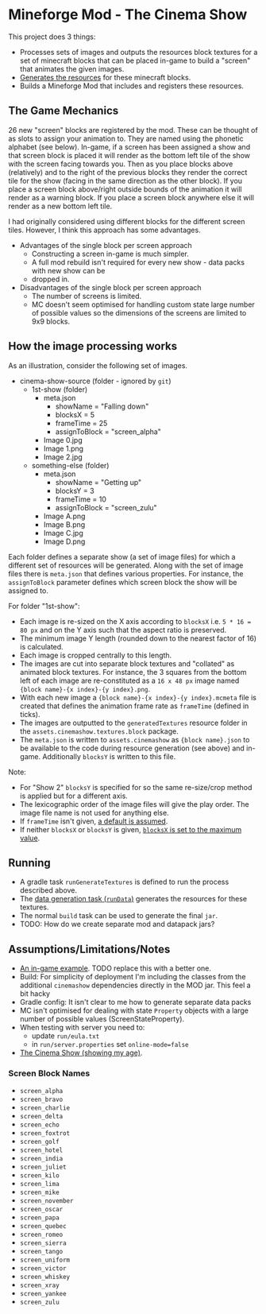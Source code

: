 # Mineforge Mod - The Cinema Show

This project does 3 things:

- Processes sets of images and outputs the resources block textures for a set of minecraft blocks
  that can be placed in-game to build a "screen" that animates the given images.
- [Generates the resources](https://docs.minecraftforge.net/en/latest/datagen/) for these minecraft
  blocks.
- Builds a Mineforge Mod that includes and registers these resources.

## The Game Mechanics

26 new "screen" blocks are registered by the mod. These can be thought of as slots to assign your
animation to. They are named using the phonetic alphabet (see below). In-game, if a screen has
been assigned a show and that screen block is placed it will render as the bottom left tile of the
show with the screen facing towards you. Then as you place blocks above (relatively) and to the
right of the previous blocks they render the correct tile for the show (facing in the same direction
as the other block). If you place a screen block above/right outside bounds of the animation it will
render as a warning block. If you place a screen block anywhere else it will render as a new bottom
left tile.

I had originally considered using different blocks for the different screen tiles. However, I think
this approach has some advantages. 

- Advantages of the single block per screen approach
  - Constructing a screen in-game is much simpler.
  - A full mod rebuild isn't required for every new show - data packs with new show can be
  - dropped in.
- Disadvantages of the single block per screen approach
  - The number of screens is limited.
  - MC doesn't seem optimised for handling custom state large number of possible values so the 
    dimensions of the screens are limited to 9x9 blocks.

## How the image processing works

As an illustration, consider the following set of images.

- cinema-show-source (folder - ignored by `git`)
  - 1st-show (folder)
    - meta.json
      - showName = "Falling down"
      - blocksX = 5
      - frameTime = 25
      - assignToBlock = "screen_alpha"
    - Image 0.jpg
    - Image 1.png
    - Image 2.jpg
  - something-else (folder)
    - meta.json
      - showName = "Getting up"
      - blocksY = 3
      - frameTime = 10
      - assignToBlock = "screen_zulu"
    - Image A.png
    - Image B.png
    - Image C.jpg
    - Image D.png

Each folder defines a separate show (a set of image files) for which a different set of resources
will be generated. Along with the set of image files there is `meta.json` that defines various
properties. For instance, the `assignToBlock` parameter defines which screen block the show will be
assigned to.

For folder "1st-show":

- Each image is re-sized on the X axis according to `blocksX` i.e. `5 * 16 = 80 px` and on the 
  Y axis such that the aspect ratio is preserved.
- The minimum image Y length (rounded down to the nearest factor of 16) is calculated.
- Each image is cropped centrally to this length.
- The images are cut into separate block textures and "collated" as animated block textures.
  For instance, the 3 squares from the bottom left of each image are re-constituted as a 
  `16 x 48 px` image named `{block name}-{x index}-{y index}.png`.
- With each new image a `{block name}-{x index}-{y index}.mcmeta` file is created that defines the
  animation frame rate as `frameTime` (defined in ticks).
- The images are outputted to the `generatedTextures` resource folder in the 
  `assets.cinemashow.textures.block` package.
- The `meta.json` is written to `assets.cinemashow` as `{block name}.json` to be available to the
  code during resource generation (see above) and in-game. Additionally `blocksY` is written to
  this file.

Note:

- For "Show 2" `blocksY` is specified for so the same re-size/crop method is applied but for a
  different axis.
- The lexicographic order of the image files will give the play order. The image file name is not
  used for anything else.
- If `frameTime` isn't given,
  [a default is assumed](https://github.com/msb/cinema-show/blob/main/src/main/java/uk/me/msb/cinemashow/ShowProperties.java#L29).
- If neither `blocksX` or `blocksY` is given,
  [`blocksX` is set to the maximum value](https://github.com/msb/cinema-show/blob/main/src/main/java/uk/me/msb/cinemashow/ShowProperties.java#L39).

## Running

- A gradle task `runGenerateTextures` is defined to run the process described above.
- The [data generation task (`runData`)](https://docs.minecraftforge.net/en/latest/datagen/)
  generates the resources for these textures.
- The normal `build` task can be used to generate the final `jar`.
- TODO: How do we create separate mod and datapack jars?

## Assumptions/Limitations/Notes

- [An in-game example](https://youtu.be/OOTtlrH0opE). TODO replace this with a better one.
- Build: For simplicity of deployment I'm including the classes from the additional `cinemashow`
  dependencies directly in the MOD jar. This feel a bit hacky
- Gradle config: It isn't clear to me how to generate separate data packs
- MC isn't optimised for dealing with state `Property` objects with a large number of possible values (ScreenStateProperty).
- When testing with server you need to:
  - update `run/eula.txt`
  - in `run/server.properties` set `online-mode=false`
- [The Cinema Show (showing my age)](https://www.youtube.com/watch?v=G501Ii0X0NE).

### Screen Block Names

- `screen_alpha`
- `screen_bravo`
- `screen_charlie`
- `screen_delta`
- `screen_echo`
- `screen_foxtrot`
- `screen_golf`
- `screen_hotel`
- `screen_india`
- `screen_juliet`
- `screen_kilo`
- `screen_lima`
- `screen_mike`
- `screen_november`
- `screen_oscar`
- `screen_papa`
- `screen_quebec`
- `screen_romeo`
- `screen_sierra`
- `screen_tango`
- `screen_uniform`
- `screen_victor`
- `screen_whiskey`
- `screen_xray`
- `screen_yankee`
- `screen_zulu`

